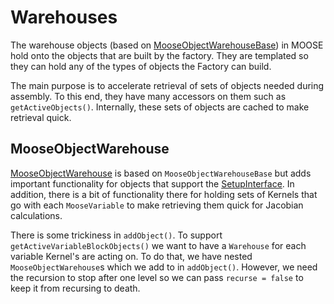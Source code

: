 # Warehouses

The warehouse objects (based on [MooseObjectWarehouseBase](https://github.com/idaholab/moose/blob/devel/framework/include/base/MooseObjectWarehouseBase.h)) in MOOSE hold onto the objects that are built by the factory.  They are templated so they can hold any of the types of objects the Factory can build.

The main purpose is to accelerate retrieval of sets of objects needed during assembly.  To this end, they have many accessors on them such as `getActiveObjects()`.  Internally, these sets of objects are cached to make retrieval quick.

## MooseObjectWarehouse

[MooseObjectWarehouse](https://github.com/idaholab/moose/blob/devel/framework/include/base/MooseObjectWarehouse.h) is based on `MooseObjectWarehouseBase` but adds important functionality for objects that support the [SetupInterface](https://github.com/idaholab/moose/blob/devel/framework/include/base/SetupInterface.h).  In addition, there is a bit of functionality there for holding sets of Kernels that go with each `MooseVariable` to make retrieving them quick for Jacobian calculations.

There is some trickiness in `addObject()`.  To support `getActiveVariableBlockObjects()` we want to have a `Warehouse` for each variable Kernel's are acting on.  To do that, we have nested `MooseObjectWarehouse`s which we add to in `addObject()`.  However, we need the recursion to stop after one level so we can pass `recurse = false` to keep it from recursing to death.